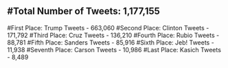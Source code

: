 #Total Number of Tweets: 1,177,155 
---
#First Place: Trump Tweets - 663,060
#Second Place: Clinton Tweets - 171,792
#Third Place: Cruz Tweets - 136,210
#Fourth Place: Rubio Tweets - 88,781
#Fifth Place: Sanders Tweets - 85,916
#Sixth Place: Jeb! Tweets - 11,938
#Seventh Place: Carson Tweets - 10,986
#Last Place: Kasich Tweets - 8,489

